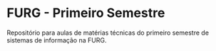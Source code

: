 # FURG - Primeiro Semestre
Repositório para aulas de matérias técnicas do primeiro semestre de sistemas de informação na FURG.
